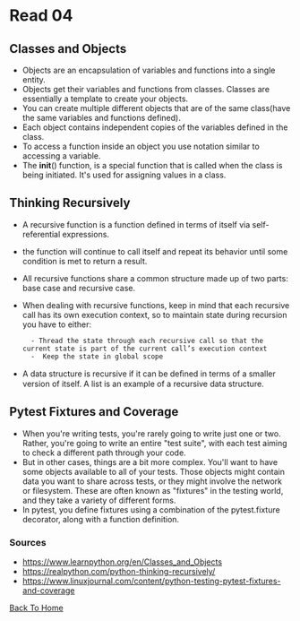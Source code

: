 # Read 04

## Classes and Objects

- Objects are an encapsulation of variables and functions into a single entity.
- Objects get their variables and functions from classes. Classes are essentially a template to create your objects.
- You can create multiple different objects that are of the same class(have the same variables and functions defined).
- Each object contains independent copies of the variables defined in the class.
- To access a function inside an object you use notation similar to accessing a variable.
- The __init__() function, is a special function that is called when the class is being initiated. It's used for assigning values in a class.

## Thinking Recursively

- A recursive function is a function defined in terms of itself via self-referential expressions.
-  the function will continue to call itself and repeat its behavior until some condition is met to return a result.
- All recursive functions share a common structure made up of two parts: base case and recursive case.
- When dealing with recursive functions, keep in mind that each recursive call has its own execution context, so to maintain state during recursion you have to either:

        - Thread the state through each recursive call so that the current state is part of the current call’s execution context 
        -  Keep the state in global scope
- A data structure is recursive if it can be deﬁned in terms of a smaller version of itself. A list is an example of a recursive data structure.

## Pytest Fixtures and Coverage

- When you're writing tests, you're rarely going to write just one or two. Rather, you're going to write an entire "test suite", with each test aiming to check a different path through your code.
- But in other cases, things are a bit more complex. You'll want to have some objects available to all of your tests. Those objects might contain data you want to share across tests, or they might involve the network or filesystem. These are often known as "fixtures" in the testing world, and they take a variety of different forms.
- In pytest, you define fixtures using a combination of the pytest.fixture decorator, along with a function definition.

### Sources

- <https://www.learnpython.org/en/Classes_and_Objects>
- <https://realpython.com/python-thinking-recursively/>
- <https://www.linuxjournal.com/content/python-testing-pytest-fixtures-and-coverage>

[Back To Home](../README.md)